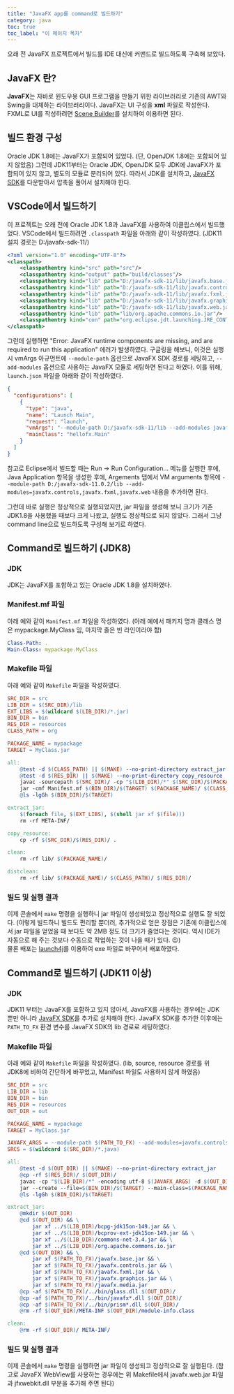 ```yaml
---
title: "JavaFX app를 command로 빌드하기"
category: java
toc: true
toc_label: "이 페이지 목차"
---
```


오래 전 JavaFX 프로젝트에서 빌드를 IDE 대신에 커맨드로 빌드하도록 구축해 보았다.

## JavaFX 란?
**JavaFX**는 자바로 윈도우용 GUI 프로그램을 만들기 위한 라이브러리로 기존의 AWT와 Swing을 대체하는 라이브러리이다. JavaFX는 UI 구성을 **xml** 파일로 작성한다. FXML로 UI를 작성하려면 [Scene Builder](https://gluonhq.com/products/scene-builder/)를 설치하여 이용하면 된다.

## 빌드 환경 구성
Oracle JDK 1.8에는 JavaFX가 포함되어 있었다. (단, OpenJDK 1.8에는 포함되어 있지 않았음) 그런데 JDK11부터는 Oracle JDK, OpenJDK 모두 JDK에 JavaFX가 포함되어 있지 않고, 별도의 모듈로 분리되어 있다.
따라서 JDK를 설치하고, [JavaFX SDK](https://gluonhq.com/products/javafx/)를 다운받아서 압축을 풀어서 설치해야 한다.

## VSCode에서 빌드하기
이 프로젝트는 오래 전에 Oracle JDK 1.8과 JavaFX를 사용하여 이클립스에서 빌드했었다. VSCode에서 빌드하려면 `.classpath` 파일을 아래와 같이 작성하였다. (JDK11 설치 경로는 D:/javafx-sdk-11/)
```xml
<?xml version="1.0" encoding="UTF-8"?>
<classpath>
    <classpathentry kind="src" path="src"/>
    <classpathentry kind="output" path="build/classes"/>
    <classpathentry kind="lib" path="D:/javafx-sdk-11/lib/javafx.base.jar"/>
    <classpathentry kind="lib" path="D:/javafx-sdk-11/lib/javafx.controls.jar"/>
    <classpathentry kind="lib" path="D:/javafx-sdk-11/lib/javafx.fxml.jar"/>    
    <classpathentry kind="lib" path="D:/javafx-sdk-11/lib/javafx.graphics.jar"/>
    <classpathentry kind="lib" path="D:/javafx-sdk-11/lib/javafx.web.jar"/>
    <classpathentry kind="lib" path="lib/org.apache.commons.io.jar"/>
    <classpathentry kind="con" path="org.eclipse.jdt.launching.JRE_CONTAINER"/>
</classpath>
```

그런데 실행하면 "Error: JavaFX runtime components are missing, and are required to run this application" 에러가 발생하였다. 구글링을 해보니, 이것은 실행시 vmArgs 아규먼트에 `--module-path` 옵션으로 JavaFX SDK 경로를 세팅하고, `--add-modules` 옵션으로 사용하는 JavaFX 모듈로 세팅하면 된다고 하였다. 이를 위해, `launch.json` 파일을 아래와 같이 작성하였다.
```json
{
  "configurations": [
    {
      "type": "java",
      "name": "Launch Main",
      "request": "launch",
      "vmArgs": "--module-path D:/javafx-sdk-11/lib --add-modules javafx.controls,javafx.fxml,javafx.web",
      "mainClass": "hellofx.Main"
    }
  ]
}
```
참고로 Eclipse에서 빌드할 때는 Run -> Run Configuration… 메뉴를 실행한 후에, Java Application 항목을 생성한 후에, Argements 탭에서 VM arguments 항목에 `--module-path D:/javafx-sdk-11.0.2/lib --add-modules=javafx.controls,javafx.fxml,javafx.web` 내용을 추가하면 된다.

그런데 바로 실행은 정상적으로 실행되었지만, jar 파일을 생성해 보니 크기가 기존 JDK1.8을 사용했을 때보다 크게 나왔고, 실행도 정상적으로 되지 않았다. 그래서 그냥 command line으로 빌드하도록 구성해 보기로 하였다.

## Command로 빌드하기 (JDK8)

### JDK
JDK는 JavaFX를 포함하고 있는 Oracle JDK 1.8을 설치하였다.

### Manifest.mf 파일
아래 예와 같이 `Manifest.mf` 파일을 작성하였다. (아래 예에서 패키지 명과 클래스 명은 mypackage.MyClass 임, 마지막 줄은 빈 라인이라야 함)
```yaml
Class-Path: .
Main-Class: mypackage.MyClass

```

### Makefile 파일
아래 예와 같이 `Makefile` 파일을 작성하였다.
```makefile
SRC_DIR = src
LIB_DIR = $(SRC_DIR)/lib
EXT_LIBS = $(wildcard $(LIB_DIR)/*.jar)
BIN_DIR = bin
RES_DIR = resources
CLASS_PATH = org

PACKAGE_NAME = mypackage
TARGET = MyClass.jar

all:
    @test -d $(CLASS_PATH) || $(MAKE) --no-print-directory extract_jar
    @test -d $(RES_DIR) || $(MAKE) --no-print-directory copy_resource
    javac -sourcepath $(SRC_DIR)/ -cp "$(LIB_DIR)/*" $(SRC_DIR)/$(PACKAGE_NAME)/MyClass.java -encoding utf-8 -d .
    jar -cmf Manifest.mf $(BIN_DIR)/$(TARGET) $(PACKAGE_NAME)/ $(CLASS_PATH)/ $(RES_DIR)/
    @ls -lgGh $(BIN_DIR)/$(TARGET)

extract_jar:
    $(foreach file, $(EXT_LIBS), $(shell jar xf $(file)))
    rm -rf META-INF/

copy_resource:
    cp -rf $(SRC_DIR)/$(RES_DIR)/ .

clean:
    rm -rf lib/ $(PACKAGE_NAME)/

distclean:
    rm -rf lib/ $(PACKAGE_NAME)/ $(CLASS_PATH)/ $(RES_DIR)/
```

### 빌드 및 실행 결과
이제 콘솔에서 `make` 명령을 실행하니 jar 파일이 생성되었고 정상적으로 실행도 잘 되었다. (이렇게 빌드하니 빌드도 편리할 뿐더러, 추가적으로 얻은 장점은 기존에 이클립스에서 jar 파일을 얻었을 때 보다도 약 2MB 정도 더 크기가 줄었다는 것이다. 역시 IDE가 자동으로 해 주는 것보다 수동으로 작업하는 것이 나을 때가 있다. 😉)  
물론 배포는 [launch4j](http://launch4j.sourceforge.net/)를 이용하여 exe 파일로 바꾸어서 배포하였다.

## Command로 빌드하기 (JDK11 이상)

### JDK
JDK11 부터는 JavaFX를 포함하고 있지 않아서, JavaFX를 사용하는 경우에는 JDK 뿐만 아니라 [JavaFX SDK](https://gluonhq.com/products/javafx/)를 추가로 설치해야 한다. JavaFX SDK를 추가한 이후에는 `PATH_TO_FX` 환경 변수를 JavaFX SDK의 lib 경로로 세팅하였다.

### Makefile 파일
아래 예와 같이 `Makefile` 파일을 작성하였다. (lib, source, resource 경로를 위 JDK8에 비하여 간단하게 바꾸었고, Manifest 파일도 사용하지 않게 하였음)
```makefile
SRC_DIR = src
LIB_DIR = lib
BIN_DIR = bin
RES_DIR = resources
OUT_DIR = out

PACKAGE_NAME = mypackage
TARGET = MyClass.jar

JAVAFX_ARGS = --module-path $(PATH_TO_FX) --add-modules=javafx.controls,javafx.fxml,javafx.media,javafx.web
SRCS = $(wildcard $(SRC_DIR)/*.java)

all:
    @test -d $(OUT_DIR) || $(MAKE) --no-print-directory extract_jar
    @cp -rf $(RES_DIR)/ $(OUT_DIR)/
    javac -cp "$(LIB_DIR)/*" -encoding utf-8 $(JAVAFX_ARGS) -d $(OUT_DIR) $(SRCS)
    jar --create --file=$(BIN_DIR)/$(TARGET) --main-class=$(PACKAGE_NAME).Launcher -C $(OUT_DIR) .
    @ls -lgGh $(BIN_DIR)/$(TARGET)

extract_jar:
    @mkdir $(OUT_DIR)
    @cd $(OUT_DIR) && \
        jar xf ../$(LIB_DIR)/bcpg-jdk15on-149.jar && \
        jar xf ../$(LIB_DIR)/bcprov-ext-jdk15on-149.jar && \
        jar xf ../$(LIB_DIR)/commons-net-3.4.jar && \
        jar xf ../$(LIB_DIR)/org.apache.commons.io.jar
    @cd $(OUT_DIR) && \
        jar xf $(PATH_TO_FX)/javafx.base.jar && \
        jar xf $(PATH_TO_FX)/javafx.controls.jar && \
        jar xf $(PATH_TO_FX)/javafx.fxml.jar && \
        jar xf $(PATH_TO_FX)/javafx.graphics.jar && \
        jar xf $(PATH_TO_FX)/javafx.media.jar
    @cp -af $(PATH_TO_FX)/../bin/glass.dll $(OUT_DIR)/
    @cp -af $(PATH_TO_FX)/../bin/javafx*.dll $(OUT_DIR)/
    @cp -af $(PATH_TO_FX)/../bin/prism*.dll $(OUT_DIR)/
    @rm -rf $(OUT_DIR)/META-INF $(OUT_DIR)/module-info.class

clean:
    @rm -rf $(OUT_DIR)/ META-INF/
```

### 빌드 및 실행 결과
이제 콘솔에서 `make` 명령을 실행하면 jar 파일이 생성되고 정상적으로 잘 실행된다. (참고로 JavaFX WebView를 사용하는 경우에는 위 Makefile에서 javafx.web.jar 파일과 jfxwebkit.dll 부분을 추가해 주면 된다)
